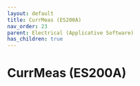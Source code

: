 ```yaml
---
layout: default
title: CurrMeas (ES200A)
nav_order: 23
parent: Electrical (Applicative Software)
has_children: true
---
```

# CurrMeas (ES200A)
